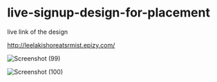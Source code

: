 # live-signup-design-for-placement

live link of the design 

http://leelakishoreatsrmist.epizy.com/

![Screenshot (99)](https://user-images.githubusercontent.com/111366999/186023575-c3b5f96d-2c7e-495a-bc40-121e74c8bf3b.png)


![Screenshot (100)](https://user-images.githubusercontent.com/111366999/186023643-17ed22e3-f88b-466c-a52f-2030c586bf36.png)

